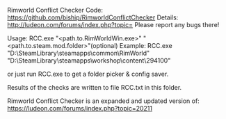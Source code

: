Rimworld Conflict Checker
Code: https://github.com/biship/RimworldConflictChecker
Details: http://ludeon.com/forums/index.php?topic=
Please report any bugs there!

Usage:
	RCC.exe "<path.to.RimWorldWin.exe>" "<path.to.steam.mod.folder>"(optional)
Example:
RCC.exe "D:\SteamLibrary\steamapps\common\RimWorld" \"D:\SteamLibrary\steamapps\workshop\content\294100"

or just run RCC.exe to get a folder picker & config saver.
					
Results of the checks are written to file RCC.txt in this folder.

Rimworld Conflict Checker is an expanded and updated version of: https://ludeon.com/forums/index.php?topic=20211